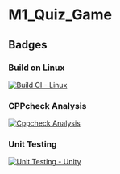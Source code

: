 # M1_Quiz_Game
## Badges
### Build on Linux 
[![Build CI - Linux](https://github.com/Balamurugan211200/M1_Quiz_Game/actions/workflows/c-cpp.yml/badge.svg)](https://github.com/Balamurugan211200/M1_Quiz_Game/actions/workflows/c-cpp.yml)
### CPPcheck Analysis
[![Cppcheck Analysis](https://github.com/Balamurugan211200/M1_Quiz_Game/actions/workflows/cppcheck_analysis.yml/badge.svg)](https://github.com/Balamurugan211200/M1_Quiz_Game/actions/workflows/cppcheck_analysis.yml)
### Unit Testing
[![Unit Testing - Unity](https://github.com/Balamurugan211200/M1_Quiz_Game/actions/workflows/Unit_testing.yml/badge.svg)](https://github.com/Balamurugan211200/M1_Quiz_Game/actions/workflows/Unit_testing.yml)



